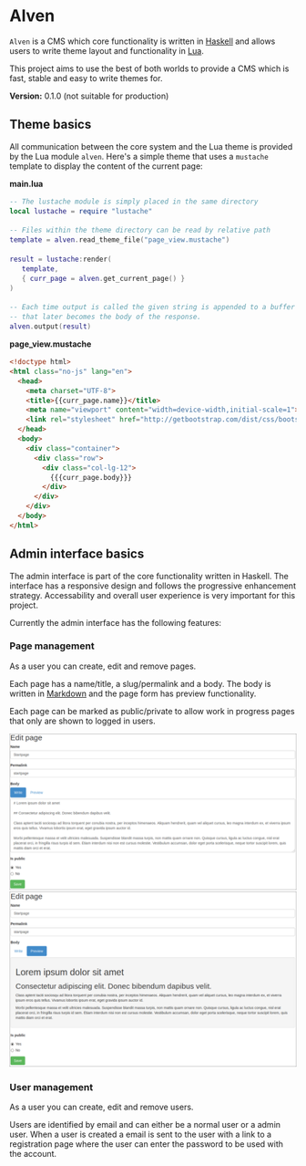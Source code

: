 # Alven

`Alven` is a CMS which core functionality is written in
[Haskell](https://www.haskell.org) and allows users to write theme layout and
functionality in [Lua](http://www.lua.org).

This project aims to use the best of both worlds to provide a CMS which is
fast, stable and easy to write themes for.

**Version:** 0.1.0 (not suitable for production)

## Theme basics

All communication between the core system and the Lua theme is provided by
the Lua module `alven`. Here's a simple theme that uses a `mustache` template
to display the content of the current page:

**main.lua**
```lua
-- The lustache module is simply placed in the same directory
local lustache = require "lustache"

-- Files within the theme directory can be read by relative path
template = alven.read_theme_file("page_view.mustache")

result = lustache:render(
   template,
   { curr_page = alven.get_current_page() }
)

-- Each time output is called the given string is appended to a buffer
-- that later becomes the body of the response.
alven.output(result)
```

**page_view.mustache**
```html
<!doctype html>
<html class="no-js" lang="en">
  <head>
    <meta charset="UTF-8">
    <title>{{curr_page.name}}</title>
    <meta name="viewport" content="width=device-width,initial-scale=1">
    <link rel="stylesheet" href="http://getbootstrap.com/dist/css/bootstrap.min.css" />
  </head>
  <body>
    <div class="container">
      <div class="row">
        <div class="col-lg-12">
          {{{curr_page.body}}}
        </div>
      </div>
    </div>
  </body>
</html>
```

## Admin interface basics

The admin interface is part of the core functionality written in Haskell. The
interface has a responsive design and follows the progressive enhancement
strategy. Accessability and overall user experience is very important for this
project.

Currently the admin interface has the following features:

### Page management

As a user you can create, edit and remove pages.

Each page has a name/title, a slug/permalink and a body. The body is written in
[Markdown](http://daringfireball.net/projects/markdown/) and the page form has
preview functionality.

Each page can be marked as public/private to allow work in progress pages that
only are shown to logged in users.

![Edit page write](https://github.com/rzetterberg/alven/blob/master/docs/screenshots/page_edit_write.png)
![Edit page preview](https://github.com/rzetterberg/alven/blob/master/docs/screenshots/page_edit_preview.png)

### User management

As a user you can create, edit and remove users.

Users are identified by email and can either be a normal user or a admin user.
When a user is created a email is sent to the user with a link to a registration
page where the user can enter the password to be used with the account.

